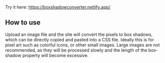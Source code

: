 Try it here: https://boxshadowconverter.netlify.app/

## How to use

Upload an image file and the site will convert the pixels to box shadows, which can be directly copied and pasted into a CSS file. Ideally this is for pixel art such as colorful icons, or other small images. Large images are not recommended, as they will be processed slowly and the length of the box-shadow property will become excessive.
